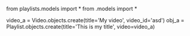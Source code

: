 from playlists.models import *
from .models import *

video_a = Video.objects.create(title='My video', video_id='asd')
obj_a = Playlist.objects.create(title='This is my title', video=video_a)
